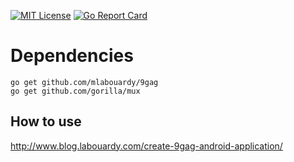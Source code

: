 [![MIT License](http://img.shields.io/badge/license-MIT-blue.svg?style=flat)](LICENSE) [![Go Report Card](https://goreportcard.com/badge/github.com/mlabouardy/9gag-restapi)](https://goreportcard.com/report/github.com/mlabouardy/9gag-restapi)

# Dependencies

```
go get github.com/mlabouardy/9gag
go get github.com/gorilla/mux
```

## How to use

http://www.blog.labouardy.com/create-9gag-android-application/
